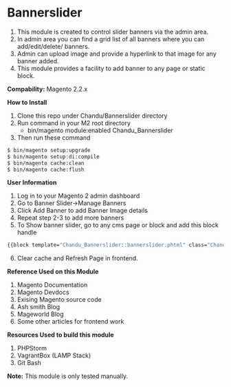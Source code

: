 # Bannerslider

1. This module is created to control slider banners via the admin area.
2. In admin area you can find a grid list of all banners where you can
add/edit/delete/ banners.
3. Admin can upload image and provide a hyperlink to that image for any banner added.
4. This module provides a facility to add banner to any page or static block.

**Compability:** Magento 2.2.x 

**How to Install**
 1. Clone this repo under Chandu/Bannerslider directory
 2. Run command in your M2 root directory 
     - bin/magento module:enabled Chandu_Bannerslider
 3. Then run these command
 ```sh
 $ bin/magento setup:upgrade
 $ bin/magento setup:di:compile
 $ bin/magento cache:clean
 $ bin/magento cache:flush
 ```
 **User Information**
 
 1. Log in to your Magento 2 admin dashboard
 2. Go to Banner Slider->Manage Banners
 3. Click Add Banner to add Banner Image details
 4. Repeat step 2-3 to add more banners
 5. To Show banner slider, go to any cms page or block and add this block handle
 ```sh
 {{block template="Chandu_Bannerslider::bannerslider.phtml" class="Chandu\Bannerslider\Block\Bannerslider" name="banners"}}
 ```
 6. Clear cache and Refresh Page in frontend.
 
 **Reference Used on this Module**
 1. Magento Documentation
 1. Magento Devdocs
 2. Exising Magento source code
 3. Ash smith Blog
 4. Mageworld Blog
 5. Some other articles for frontend work
 
 **Resources Used to build this module**
 1. PHPStorm
 2. VagrantBox (LAMP Stack)
 3. Git Bash
 
 **Note:** This module is only tested manually.
